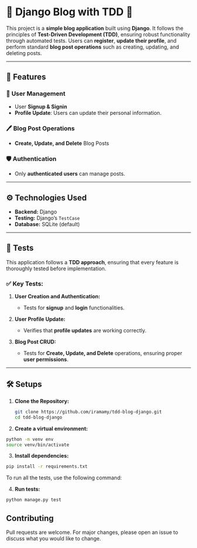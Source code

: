 # 📝 Django Blog with TDD 🚀

This project is a **simple blog application** built using **Django**. It follows the principles of **Test-Driven Development (TDD)**, ensuring robust functionality through automated tests. Users can **register**, **update their profile**, and perform standard **blog post operations** such as creating, updating, and deleting posts.

---

## 🌟 Features

### 🔐 **User Management**

- User **Signup & Signin**
- **Profile Update**: Users can update their personal information.

### 🖊️ **Blog Post Operations**

- **Create, Update, and Delete** Blog Posts

### 🛡️ **Authentication**

- Only **authenticated users** can manage posts.

---

## ⚙️ Technologies Used

- **Backend:** Django
- **Testing:** Django’s `TestCase`
- **Database:** SQLite (default)

---

## 🧪 Tests

This application follows a **TDD approach**, ensuring that every feature is thoroughly tested before implementation.

### ✅ **Key Tests:**

1. **User Creation and Authentication:**

   - Tests for **signup** and **login** functionalities.

2. **User Profile Update:**

   - Verifies that **profile updates** are working correctly.

3. **Blog Post CRUD:**
   - Tests for **Create, Update, and Delete** operations, ensuring proper **user permissions**.

---

## 🛠️ Setups

1. **Clone the Repository:**

   ```bash
   git clone https://github.com/iramamy/tdd-blog-django.git
   cd tdd-blog-django
   ```

2. **Create a virtual environment:**

```bash
python -m venv env
source venv/bin/activate
```

3. **Install dependencies:**

```bash
pip install -r requirements.txt
```

To run all the tests, use the following command:

4. **Run tests:**

```bash
python manage.py test
```

## Contributing

Pull requests are welcome. For major changes, please open an issue to discuss what you would like to change.

